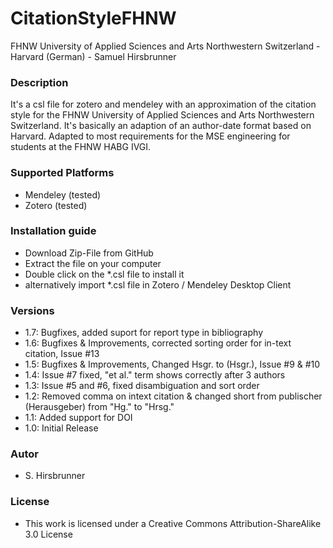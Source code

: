 # CitationStyleFHNW
FHNW University of Applied Sciences and Arts Northwestern Switzerland - Harvard (German) - Samuel Hirsbrunner

### Description
It's a csl file for zotero and mendeley with an approximation of the citation style for the FHNW University of Applied Sciences and Arts Northwestern Switzerland.
It's basically an adaption of an author-date format based on Harvard.
Adapted to most requirements for the MSE engineering for students at the FHNW HABG IVGI. 

### Supported Platforms
* Mendeley (tested)
* Zotero (tested)

### Installation guide
* Download Zip-File from GitHub
* Extract the file on your computer
* Double click on the *.csl file to install it
* alternatively import *.csl file in Zotero / Mendeley Desktop Client

### Versions
* 1.7: Bugfixes, added suport for report type in bibliography
* 1.6: Bugfixes & Improvements, corrected sorting order for in-text citation, Issue #13
* 1.5: Bugfixes & Improvements, Changed Hsgr. to (Hsgr.), Issue #9 & #10 
* 1.4: Issue #7 fixed, "et al." term shows correctly after 3 authors
* 1.3: Issue #5 and #6, fixed disambiguation and sort order
* 1.2: Removed comma on intext citation & changed short from publischer (Herausgeber) from "Hg." to "Hrsg."
* 1.1: Added support for DOI
* 1.0: Initial Release

### Autor
* S. Hirsbrunner

### License
* This work is licensed under a Creative Commons Attribution-ShareAlike 3.0 License
